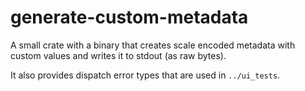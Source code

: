 # generate-custom-metadata

A small crate with a binary that creates scale encoded metadata with custom values and writes it to stdout (as raw bytes).

It also provides dispatch error types that are used in `../ui_tests`.

